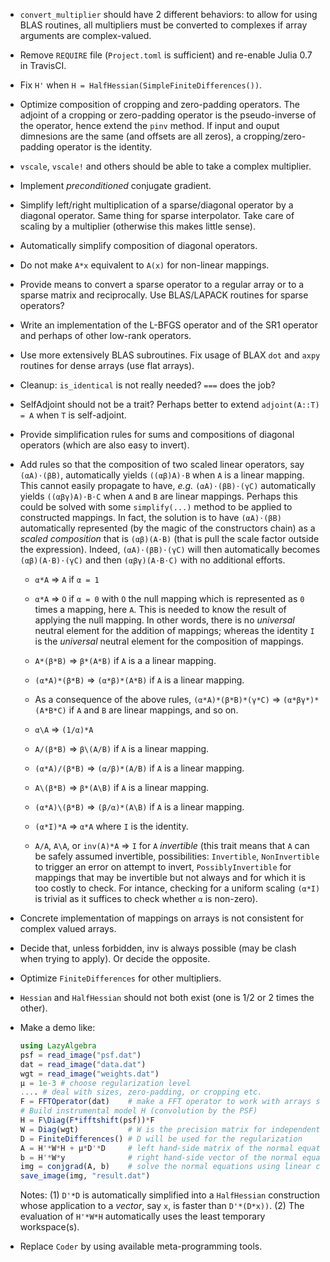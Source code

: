 * `convert_multiplier` should have 2 different behaviors: to allow for using
  BLAS routines, all multipliers must be converted to complexes if array
  arguments are complex-valued.

* Remove `REQUIRE` file (`Project.toml` is sufficient) and re-enable Julia 0.7
  in TravisCI.

* Fix `H'` when `H = HalfHessian(SimpleFiniteDifferences())`.

* Optimize composition of cropping and zero-padding operators.  The adjoint of
  a cropping or zero-padding operator is the pseudo-inverse of the operator,
  hence extend the `pinv` method.  If input and ouput dimnesions are the same
  (and offsets are all zeros), a cropping/zero-padding operator is the
  identity.

* `vscale`, `vscale!` and others should be able to take a complex multiplier.

* Implement *preconditioned* conjugate gradient.

* Simplify left/right multiplication of a sparse/diagonal operator by a diagonal
  operator. Same thing for sparse interpolator.  Take care of scaling by
  a multiplier (otherwise this makes little sense).

* Automatically simplify composition of diagonal operators.

* Do not make `A*x` equivalent to `A(x)` for non-linear mappings.

* Provide means to convert a sparse operator to a regular array or to a sparse
  matrix and reciprocally.  Use BLAS/LAPACK routines for sparse operators?

* Write an implementation of the L-BFGS operator and of the SR1 operator and
  perhaps of other low-rank operators.

* Use more extensively BLAS subroutines.  Fix usage of BLAX `dot` and `axpy`
  routines for dense arrays (use flat arrays).

* Cleanup: `is_identical` is not really needed? `===` does the job?

* SelfAdjoint should not be a trait?  Perhaps better to extend `adjoint(A::T) =
  A` when `T` is self-adjoint.

* Provide simplification rules for sums and compositions of diagonal operators
  (which are also easy to invert).

* Add rules so that the composition of two scaled linear operators, say
  `(αA)⋅(βB)`, automatically yields `((αβ)A)⋅B` when `A` is a linear mapping.
  This cannot easily propagate to have, *e.g.* `(αA)⋅(βB)⋅(γC)` automatically
  yields `((αβγ)A)⋅B⋅C` when `A` and `B` are linear mappings.  Perhaps this
  could be solved with some `simplify(...)` method to be applied to constructed
  mappings.  In fact, the solution is to have `(αA)⋅(βB)` automatically
  represented (by the magic of the constructors chain) as a *scaled composition*
  that is `(αβ)(A⋅B)` (that is pull the scale factor outside the expression).
  Indeed, `(αA)⋅(βB)⋅(γC)` will then automatically becomes `(αβ)(A⋅B)⋅(γC)` and
  then `(αβγ)(A⋅B⋅C)` with no additional efforts.

  - `α*A` => `A` if `α = 1`

  - `α*A` => `O` if `α = 0` with `O` the null mapping which is represented as
    `0` times a mapping, here `A`.  This is needed to know the result of
    applying the null mapping.  In other words, there is no *universal* neutral
    element for the addition of mappings; whereas the identity `I` is the
    *universal* neutral element for the composition of mappings.

  - `A*(β*B)` => `β*(A*B)` if `A` is a a linear mapping.

  - `(α*A)*(β*B)` => `(α*β)*(A*B)` if `A` is a linear mapping.

  - As a consequence of the above rules, `(α*A)*(β*B)*(γ*C)` =>
    `(α*βγ*)*(A*B*C)` if `A` and `B` are linear mappings, and so on.

  - `α\A` => `(1/α)*A`

  - `A/(β*B)` => `β\(A/B)` if `A` is a linear mapping.

  - `(α*A)/(β*B)` => `(α/β)*(A/B)` if `A` is a linear mapping.

  - `A\(β*B)` => `β*(A\B)` if `A` is a linear mapping.

  - `(α*A)\(β*B)` => `(β/α)*(A\B)` if `A` is a linear mapping.

  - `(α*I)*A` => `α*A` where `I` is the identity.

  - `A/A`, `A\A`, or `inv(A)*A` => `I` for `A` *invertible* (this trait means
    that `A` can be safely assumed invertible, possibilities: `Invertible`,
    `NonInvertible` to trigger an error on attempt to invert,
    `PossiblyInvertible` for mappings that may be invertible but not always and
    for which it is too costly to check.  For intance, checking for a uniform
    scaling `(α*I)` is trivial as it suffices to check whether `α` is
    non-zero).

* Concrete implementation of mappings on arrays is not consistent for
  complex valued arrays.

* Decide that, unless forbidden, inv is always possible (may be clash when
  trying to apply).  Or decide the opposite.

* Optimize `FiniteDifferences` for other multipliers.

* `Hessian` and `HalfHessian` should not both exist (one is 1/2 or 2 times the
  other).

* Make a demo like:

  ```julia
  using LazyAlgebra
  psf = read_image("psf.dat")
  dat = read_image("data.dat")
  wgt = read_image("weights.dat")
  µ = 1e-3 # choose regularization level
  .... # deal with sizes, zero-padding, or cropping etc.
  F = FFTOperator(dat)    # make a FFT operator to work with arrays similar to dat
  # Build instrumental model H (convolution by the PSF)
  H = F\Diag(F*ifftshift(psf))*F
  W = Diag(wgt)           # W is the precision matrix for independent noise
  D = FiniteDifferences() # D will be used for the regularization
  A = H'*W*H + µ*D'*D     # left hand-side matrix of the normal equations
  b = H'*W*y              # right hand-side vector of the normal equations
  img = conjgrad(A, b)    # solve the normal equations using linear conjugate gradients
  save_image(img, "result.dat")
  ```

  Notes: (1) `D'*D` is automatically simplified into a `HalfHessian`
  construction whose application to a *vector*, say `x`, is faster than
  `D'*(D*x))`.  (2) The evaluation of `H'*W*H` automatically uses the least
  temporary workspace(s).

* Replace `Coder` by using available meta-programming tools.
